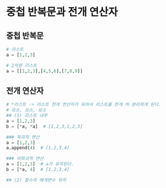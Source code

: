 # 중첩 반복문과 전개 연산자

## 중첩 반복문
```python
# 리스트
a = [1,2,3]

# 2차원 리스트
a = [[1,2,3],[4,5,6],[7,8,9]]
```

## 전개 연산자

```python
# *리스트 -> 리스트 전개 연산자가 되어서 리스트를 한개 씩 분리하게 된다.
# 요소, 요소, 요소
## (1) 리스트 내부
a = [1,2,3]
b = [*a, *a]  # [1,2,3,1,2,3]

### 파괴적 연산 
a = [1,2,3]
a.append(4)  # [1,2,3,4]

### 비파괴적 연산
a = [1,2,3]  # a가 유지된다.
b = [*a, 4]  # [1,2,3,4]

## (2) 함수의 매개변수 위치



```